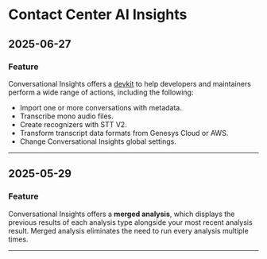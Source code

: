 # Contact Center AI Insights

## 2025-06-27

### Feature

Conversational Insights offers a [devkit](https://cloud.google.com/contact-center/insights/docs/python-library-for-developers) to help developers and maintainers perform a wide range of actions, including the following:

* Import one or more conversations with metadata.
* Transcribe mono audio files.
* Create recognizers with STT V2.
* Transform transcript data formats from Genesys Cloud or AWS.
* Change Conversational Insights global settings.

---
## 2025-05-29

### Feature

Conversational Insights offers a **merged analysis**, which displays the previous results of each analysis type alongside your most recent analysis result. Merged analysis eliminates the need to run every analysis multiple times.

---
